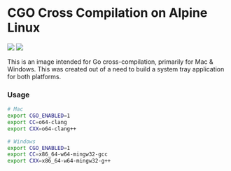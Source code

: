 # CGO Cross Compilation on Alpine Linux
[![](https://images.microbadger.com/badges/image/bdwyertech/go-crosscompile.svg)](https://microbadger.com/images/bdwyertech/go-crosscompile)
[![](https://images.microbadger.com/badges/version/bdwyertech/go-crosscompile.svg)](https://microbadger.com/images/bdwyertech/go-crosscompile)

This is an image intended for Go cross-compilation, primarily for Mac & Windows.  This was created out of a need to build a system tray application for both platforms.

### Usage
```bash
# Mac
export CGO_ENABLED=1
export CC=o64-clang
export CXX=o64-clang++

# Windows
export CGO_ENABLED=1
export CC=x86_64-w64-mingw32-gcc
export CXX=x86_64-w64-mingw32-g++
```
